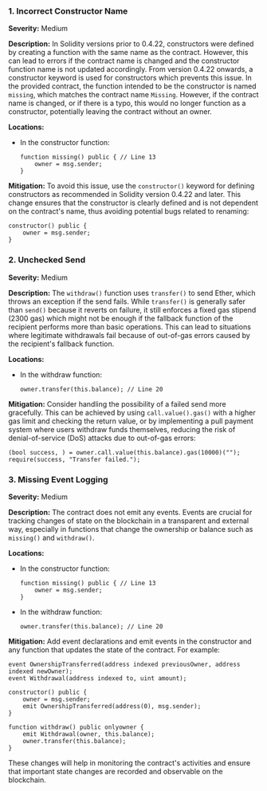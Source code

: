 ### 1. **Incorrect Constructor Name**

**Severity:**
Medium

**Description:**
In Solidity versions prior to 0.4.22, constructors were defined by creating a function with the same name as the contract. However, this can lead to errors if the contract name is changed and the constructor function name is not updated accordingly. From version 0.4.22 onwards, a constructor keyword is used for constructors which prevents this issue. In the provided contract, the function intended to be the constructor is named `missing`, which matches the contract name `Missing`. However, if the contract name is changed, or if there is a typo, this would no longer function as a constructor, potentially leaving the contract without an owner.

**Locations:**

- In the constructor function:
  ```solidity
  function missing() public { // Line 13
      owner = msg.sender;
  }
  ```

**Mitigation:**
To avoid this issue, use the `constructor()` keyword for defining constructors as recommended in Solidity version 0.4.22 and later. This change ensures that the constructor is clearly defined and is not dependent on the contract's name, thus avoiding potential bugs related to renaming:
```solidity
constructor() public {
    owner = msg.sender;
}
```

### 2. **Unchecked Send**

**Severity:**
Medium

**Description:**
The `withdraw()` function uses `transfer()` to send Ether, which throws an exception if the send fails. While `transfer()` is generally safer than `send()` because it reverts on failure, it still enforces a fixed gas stipend (2300 gas) which might not be enough if the fallback function of the recipient performs more than basic operations. This can lead to situations where legitimate withdrawals fail because of out-of-gas errors caused by the recipient's fallback function.

**Locations:**

- In the withdraw function:
  ```solidity
  owner.transfer(this.balance); // Line 20
  ```

**Mitigation:**
Consider handling the possibility of a failed send more gracefully. This can be achieved by using `call.value().gas()` with a higher gas limit and checking the return value, or by implementing a pull payment system where users withdraw funds themselves, reducing the risk of denial-of-service (DoS) attacks due to out-of-gas errors:
```solidity
(bool success, ) = owner.call.value(this.balance).gas(10000)("");
require(success, "Transfer failed.");
```

### 3. **Missing Event Logging**

**Severity:**
Medium

**Description:**
The contract does not emit any events. Events are crucial for tracking changes of state on the blockchain in a transparent and external way, especially in functions that change the ownership or balance such as `missing()` and `withdraw()`.

**Locations:**

- In the constructor function:
  ```solidity
  function missing() public { // Line 13
      owner = msg.sender;
  }
  ```
- In the withdraw function:
  ```solidity
  owner.transfer(this.balance); // Line 20
  ```

**Mitigation:**
Add event declarations and emit events in the constructor and any function that updates the state of the contract. For example:
```solidity
event OwnershipTransferred(address indexed previousOwner, address indexed newOwner);
event Withdrawal(address indexed to, uint amount);

constructor() public {
    owner = msg.sender;
    emit OwnershipTransferred(address(0), msg.sender);
}

function withdraw() public onlyowner {
    emit Withdrawal(owner, this.balance);
    owner.transfer(this.balance);
}
```

These changes will help in monitoring the contract's activities and ensure that important state changes are recorded and observable on the blockchain.